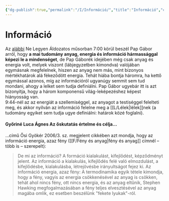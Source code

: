 ```yaml
---
{"dg-publish":true,"permalink":"/I/Információ/","title":"Információ","created":"2024-03-01T21:59","updated":"2024-10-25T21:57"}
---
```



# Információ

Az [alábbi](https://youtu.be/9Uif7ioQ4T4) Ne Legyen Áldozatos műsorban 7:00 körül beszél Pap Gábor arról, hogy **a mai tudomány anyag, energia és információ hármassággal képezi le a mindenséget**, de Pap Gáborék idejében még csak anyag és energia volt, melyek viszont (lábjegyzetben kimondva) valójában egymásnak megfelelnek, hiszen az anyag nem más, mint bizonyos mértékhatárok alá fékeződött energia. Tehát hiába bontja háromra, ha kettő egymással azonos, míg az információról ugyanúgy semmit sem tud mondani, ahogy a lelket sem tudja definiálni. Pap Gábor ugyebár itt is azt bizonyítja, hogy a három komponensű világ-leképezéshez képest hiányosság van.  
9:44-nél az az energiát a szellemiséggel, az anyagot a testiséggel felelteti meg, és akkor nyilván az információ felelne meg a [[L/Lélek\|lélek]]nek (a tudomány egyiket sem tudja ugye definiálni: határok közé foglalni).  

#### Győriné Luca Ágnes Az őskutatás értelme és célja...

...című Ősi Gyökér 2006/3. sz. megjelent cikkében azt mondja, hogy az információ energia, azaz fény ([[F/Fény és anyag\|fény és anyag]] címnél – több is – szerepelt):  
> De mi az információ? A formáció kialakulást, kifejlődést, képződményt jelent. Az információ a kialakulás, kifejlődés felé való elmozdulást, a kifejlődésbe, kialakulásba, létrejövésbe irányultságot fejez ki. Az információ energia, azaz fény: A termodinamika egyik tétele kimondja, hogy a fény, vagyis az energia csökkenésével az anyag is csökken, tehát ahol nincs fény, ott nincs energia, és az anyag eltűnik, Stephen Hawking megfogalmazásában a fény teljes elvesztésével az anyag magába omlik, ez esetben beszélünk "fekete lyukak"-ról.  